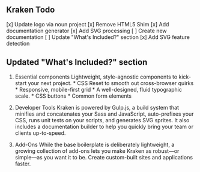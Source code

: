 ## Kraken Todo

[x] Update logo via noun project
[x] Remove HTML5 Shim
[x] Add documentation generator
[x] Add SVG processing
[ ] Create new documentation
[ ] Update "What's Included?" section
[x] Add SVG feature detection


## Updated "What's Included?" section

1. 	Essential components
	Lightweight, style-agnostic components to kick-start your next project.
		* CSS Reset to smooth out cross-browser quirks
		* Responsive, mobile-first grid
		* A well-designed, fluid typographic scale.
		* CSS buttons
		* Common form elements

2. 	Developer Tools
	Kraken is powered by Gulp.js, a build system that minifies and concatenates your Sass and JavaScript, auto-prefixes your CSS, runs unit tests on your scripts, and generates SVG sprites. It also includes a documentation builder to help you quickly bring your team or clients up-to-speed.

3. 	Add-Ons
	While the base boilerplate is deliberately lightweight, a growing collection of add-ons lets you make Kraken as robust&mdash;or simple&mdash;as you want it to be. Create custom-built sites and applications faster.